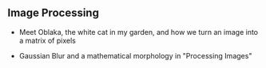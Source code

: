 ## Image Processing
- Meet Oblaka, the white cat in my garden, and how we turn an image into a matrix of pixels

- Gaussian Blur and a mathematical morphology in "Processing Images"
